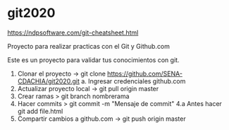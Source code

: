 # git2020

https://ndpsoftware.com/git-cheatsheet.html

Proyecto para realizar practicas con el Git y Github.com

Este es un proyecto para validar tus conocimientos con git.

1. Clonar el proyecto -> git clone https://github.com/SENA-CDACHIA/git2020.git
a. Ingresar credenciales  github.com
2. Actualizar proyecto local -> git pull origin master
3. Crear ramas > git branch nombrerama
4. Hacer commits > git commit -m "Mensaje de commit"
4.a Antes hacer git add file.html
5. Compartir cambios a github.com -> git push origin master
